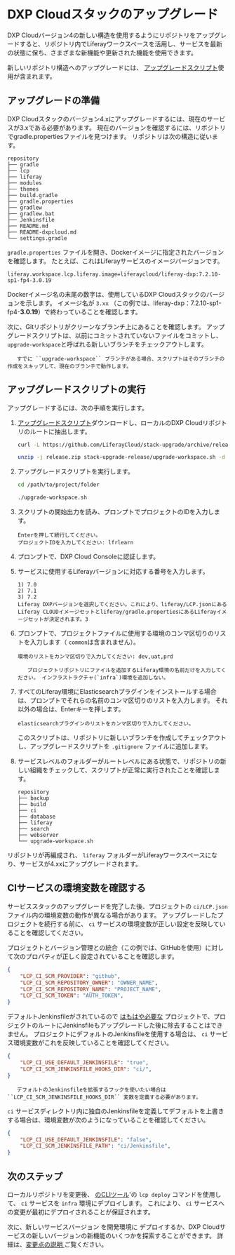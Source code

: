 # DXP Cloudスタックのアップグレード

DXP Cloudバージョン4の新しい構造を使用するようにリポジトリをアップグレードすると、リポジトリ内でLiferayワークスペースを活用し、サービスを最新の状態に保ち、さまざまな新機能や更新された機能を使用できます。

新しいリポジトリ構造へのアップグレードには、 [アップグレードスクリプト](https://github.com/LiferayCloud/stack-upgrade/archive/release.zip)使用が含まれます。

## アップグレードの準備

DXP Cloudスタックのバージョン4.xにアップグレードするには、現在のサービスが3.xである必要があります。 現在のバージョンを確認するには、リポジトリでgradle.propertiesファイルを見つけます。 リポジトリは次の構造に従います。

    repository
    ├── gradle
    ├── lcp
    ├── liferay
    ├── modules
    ├── themes
    ├── build.gradle
    ├── gradle.properties
    ├── gradlew
    ├── gradlew.bat
    ├── Jenkinsfile
    ├── README.md
    ├── README-dxpcloud.md
    └── settings.gradle

`gradle.properties` ファイルを開き、Dockerイメージに指定されたバージョンを確認します。 たとえば、これはLiferayサービスのイメージバージョンです。

``` properties
liferay.workspace.lcp.liferay.image=liferaycloud/liferay-dxp:7.2.10-sp1-fp4-3.0.19
```

Dockerイメージ名の末尾の数字は、使用しているDXP Cloudスタックのバージョンを示します。 イメージ名が `3.xx` （この例では、liferay-dxp：7.2.10-sp1-fp4-**3.0.19**）で終わっていることを確認します。

次に、Gitリポジトリがクリーンなブランチ上にあることを確認します。 アップグレードスクリプトは、以前にコミットされていないファイルをコミットし、 `upgrade-workspace`と呼ばれる新しいブランチをチェックアウトします。

``` important::
   すでに ``upgrade-workspace`` ブランチがある場合、スクリプトはそのブランチの作成をスキップして、現在のブランチで動作します。
```

## アップグレードスクリプトの実行

アップグレードするには、次の手順を実行します。

1.  [アップグレードスクリプト](https://github.com/LiferayCloud/stack-upgrade/archive/release.zip)ダウンロードし、ローカルのDXP Cloudリポジトリのルートに抽出します。

    ``` bash
    curl -L https://github.com/LiferayCloud/stack-upgrade/archive/release.zip -O
    ```

    ``` bash
    unzip -j release.zip stack-upgrade-release/upgrade-workspace.sh -d path/to/project/folder
    ```

2.  アップグレードスクリプトを実行します。

    ``` bash
    cd /path/to/project/folder
    ```

    ``` bash
    ./upgrade-workspace.sh
    ```

3.  スクリプトの開始出力を読み、プロンプトでプロジェクトのIDを入力します。
   
        Enterを押して続行してください。
        プロジェクトIDを入力してください: lfrlearn

4.  プロンプトで、DXP Cloud Consoleに認証します。

5.  サービスに使用するLiferayバージョンに対応する番号を入力します。
   
        1) 7.0
        2) 7.1
        3) 7.2
        Liferay DXPバージョンを選択してください。これにより、liferay/LCP.jsonにあるLiferay CLOUDイメージセットとliferay/gradle.propertiesにあるLiferayイメージセットが決定されます。3

6.  プロンプトで、プロジェクトファイルに使用する環境のコンマ区切りのリストを入力します（ `common`は含まれません）。
   
        環境のリストをカンマ区切りで入力してください: dev,uat,prd

    ``` important::
       プロジェクトリポジトリにファイルを追加するLiferay環境の名前だけを入力してください。 インフラストラクチャ(`infra`)環境を追加しない。
    ```

7.  すべてのLiferay環境にElasticsearchプラグインをインストールする場合は、プロンプトでそれらの名前のコンマ区切りのリストを入力します。 それ以外の場合は、Enterキーを押します。
   
        elasticsearchプラグインのリストをカンマ区切りで入力してください。

    このスクリプトは、リポジトリに新しいブランチを作成してチェックアウトし、アップグレードスクリプトを `.gitignore` ファイルに追加します。

8.  サービスレベルのフォルダーがルートレベルにある状態で、リポジトリの新しい組織をチェックして、スクリプトが正常に実行されたことを確認します。
   
        repository
        ├── backup
        ├── build
        ├── ci
        ├── database
        ├── liferay
        ├── search
        ├── webserver
        └── upgrade-workspace.sh

リポジトリが再編成され、 `liferay` フォルダーがLiferayワークスペースになり、サービスが4.xxにアップグレードされます。

## CIサービスの環境変数を確認する

サービススタックのアップグレードを完了した後、プロジェクトの `ci/LCP.json` ファイル内の環境変数の動作が異なる場合があります。 アップグレードしたプロジェクトを続行する前に、 `ci` サービスの環境変数が正しい設定を反映していることを確認してください。

プロジェクトとバージョン管理との統合（この例では、GitHubを使用）に対して次のプロパティが正しく設定されていることを確認します。

``` json
{
    "LCP_CI_SCM_PROVIDER": "github",
    "LCP_CI_SCM_REPOSITORY_OWNER": "OWNER_NAME",
    "LCP_CI_SCM_REPOSITORY_NAME": "PROJECT_NAME",
    "LCP_CI_SCM_TOKEN": "AUTH_TOKEN",
}
```

デフォルトJenkinsfileがされているので [はもはや必要な](./dxp-cloud-project-changes-in-version-4.md#ci-service-changes) プロジェクトで、プロジェクトのルートにJenkinsfileもアップグレードした後に除去することはできません。 プロジェクトにデフォルトのJenkinsfileを使用する場合は、 `ci` サービス環境変数がこれを反映していることを確認してください。

``` json
{
    "LCP_CI_USE_DEFAULT_JENKINSFILE": "true",
    "LCP_CI_SCM_JENKINSFILE_HOOKS_DIR": "ci/",
}
```

``` note::
   デフォルトのJenkinsfileを拡張するフックを使いたい場合は ``LCP_CI_SCM_JENKINSFILE_HOOKS_DIR`` 変数を定義する必要があります。
```

`ci` サービスディレクトリ内に独自のJenkinsfileを定義してデフォルトを上書きする場合は、環境変数が次のようになっていることを確認してください。

``` json
{
    "LCP_CI_USE_DEFAULT_JENKINSFILE": "false",
    "LCP_CI_SCM_JENKINSFILE_PATH": "ci/Jenkinsfile",
}
```

## 次のステップ

ローカルリポジトリを変更後、 [のCLIツール](./command-line-tool.md)'の `lcp deploy` コマンドを使用して、 `ci` サービスを `infra` 環境にデプロイします。 これにより、 `ci` サービスへの変更が最初にデプロイされることが保証されます。

次に、新しいサービスバージョン</a> を開発環境に デプロイするか、DXP Cloudサービスの新しいバージョンの新機能のいくつかを探索することができます。 詳細は、[変更点の説明 ](./dxp-cloud-project-changes-in-version-4.md)ご覧ください。

